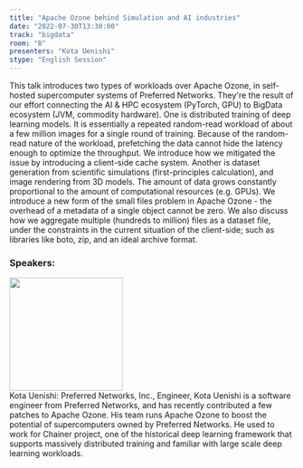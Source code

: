 ```yaml
---
title: "Apache Ozone behind Simulation and AI industries"
date: "2022-07-30T13:30:00"
track: "bigdata"
room: "B"
presenters: "Kota Uenishi"
stype: "English Session"
---
```

This talk introduces two types of workloads over Apache Ozone, in self-hosted supercomputer systems of Preferred Networks. They're the result of our effort connecting the AI & HPC ecosystem (PyTorch, GPU) to BigData ecosystem (JVM, commodity hardware).
One is distributed training of deep learning models. It is essentially a repeated random-read workload of about a few million images for a single round of training. Because of the random-read nature of the workload, prefetching the data cannot hide the latency enough to optimize the throughput. We introduce how we mitigated the issue by introducing a client-side cache system.
Another is dataset generation from scientific simulations (first-principles calculation), and image rendering from 3D models. The amount of data grows constantly proportional to the amount of computational resources (e.g. GPUs). We introduce a new form of the small files problem in Apache Ozone - the overhead of a metadata of a single object cannot be zero. We also discuss how we aggregate multiple (hundreds to million) files as a dataset file, under the constraints in the current situation of the client-side; such as libraries like boto, zip, and an ideal archive format.
 ### Speakers: 
 <img src="images/speaker/1151.png" width="200" /><br>Kota Uenishi: Preferred Networks, Inc., Engineer, Kota Uenishi is a software engineer from Preferred Networks, and has recently contributed a few patches to Apache Ozone. His team runs Apache Ozone to boost the potential of supercomputers owned by Preferred Networks. He used to work for Chainer project, one of the historical deep learning framework that supports massively distributed training and familiar with large scale deep learning workloads.

 